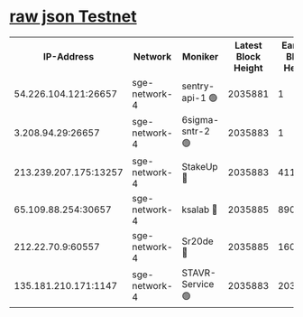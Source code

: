 
[raw json Testnet](https://rpc-check.sget.stavr.tech/sget/rpc-sget-result.json)
=


<table><tr><th>IP-Address</th><th>Network</th><th>Moniker</th><th>Latest Block Height</th><th>Earliest Block Height</th><th>Catching Up</th><th>Tx Index</th><th>Voting Power</th><th>Scan Time</th></tr><tr><td>54.226.104.121:26657</td><td>sge-network-4</td><td>sentry-api-1 🟢</td><td>2035881</td><td>1</td><td>False</td><td>on</td><td>0</td><td>2024-03-16T16:02:44.742359580UTC</td></tr><tr><td>3.208.94.29:26657</td><td>sge-network-4</td><td>6sigma-sntr-2 🟢</td><td>2035883</td><td>1</td><td>False</td><td>on</td><td>0</td><td>2024-03-16T16:02:56.060581655UTC</td></tr><tr><td>213.239.207.175:13257</td><td>sge-network-4</td><td>StakeUp 🔴</td><td>2035883</td><td>411001</td><td>False</td><td>off</td><td>100</td><td>2024-03-16T16:02:53.120871252UTC</td></tr><tr><td>65.109.88.254:30657</td><td>sge-network-4</td><td>ksalab 🔴</td><td>2035885</td><td>890001</td><td>False</td><td>on</td><td>3274</td><td>2024-03-16T16:03:02.472781114UTC</td></tr><tr><td>212.22.70.9:60557</td><td>sge-network-4</td><td>Sr20de 🔴</td><td>2035885</td><td>1608978</td><td>False</td><td>on</td><td>133</td><td>2024-03-16T16:03:05.001577130UTC</td></tr><tr><td>135.181.210.171:1147</td><td>sge-network-4</td><td>STAVR-Service 🟢</td><td>2035883</td><td>2034001</td><td>False</td><td>on</td><td>0</td><td>2024-03-16T16:02:53.432225221UTC</td></tr></table>

